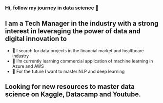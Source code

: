 ### Hi, follow my journey in data science 👋

## I am a Tech Manager in the industry with a strong interest in leveraging the power of data and digital innovation to 

- 🔭 I search for data projects in the financial market and healthcare industry
- 🌱 I’m currently learning commercial application of machine learning in Azure and AWS
- 👯 For the future I want to master NLP and deep learning

## Looking for new resources to master data science on Kaggle, Datacamp and Youtube. 

